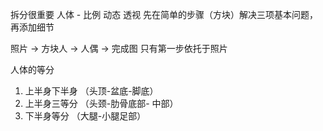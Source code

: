 拆分很重要
人体 - 比例 动态 透视
先在简单的步骤（方块）解决三项基本问题，再添加细节

照片 -> 方块人 -> 人偶 -> 完成图
只有第一步依托于照片

人体的等分
1. 上半身下半身 （头顶-盆底-脚底）
2. 上半身三等分 （头颈-肋骨底部- 中部）
3. 下半身等分 （大腿-小腿足部）